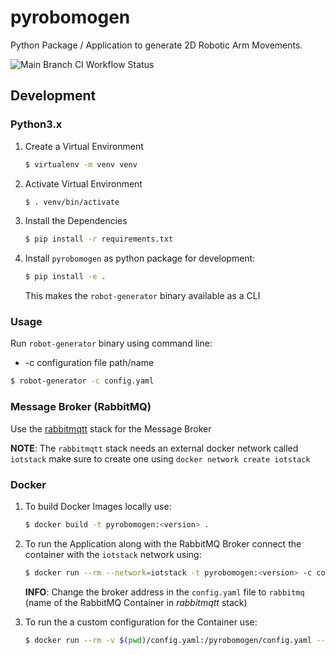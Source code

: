 # pyrobomogen

Python Package / Application to generate 2D Robotic Arm Movements.

![Main Branch CI Workflow Status](https://github.com/virtual-origami/pyrobomogen/workflows/Main%20Branch%20CI/badge.svg?branch=master)

## Development

### Python3.x

1. Create a Virtual Environment
   
    ```bash
   $ virtualenv -m venv venv
   ```
   
2. Activate Virtual Environment

    ```bash
    $ . venv/bin/activate 
    ```

3. Install the Dependencies

    ```bash
    $ pip install -r requirements.txt
    ```

4. Install `pyrobomogen` as python package for development:

    ```bash
   $ pip install -e .
   ```
   
   This makes the `robot-generator` binary available as a CLI

### Usage
Run `robot-generator` binary using command line:

- -c configuration file path/name

```bash
$ robot-generator -c config.yaml
```

### Message Broker (RabbitMQ)

Use the [rabbitmqtt](https://github.com/virtual-origami/rabbitmqtt) stack for the Message Broker

__NOTE__: The `rabbitmqtt` stack needs an external docker network called `iotstack` make sure to create one using `docker network create iotstack`

### Docker

1. To build Docker Images locally use:

    ```bash
    $ docker build -t pyrobomogen:<version> .
    ```

2. To run the Application along with the RabbitMQ Broker connect the container with the `iotstack` network using:

    ```bash
    $ docker run --rm --network=iotstack -t pyrobomogen:<version> -c config.yaml
    ```

    __INFO__: Change the broker address in the `config.yaml` file to `rabbitmq` (name of the RabbitMQ Container in _rabbitmqtt_ stack)

3. To run the a custom configuration for the Container use:

    ```bash
    $ docker run --rm -v $(pwd)/config.yaml:/pyrobomogen/config.yaml --network=iotstack -t pyrobomogen:<version> -c config.yaml
    ```

